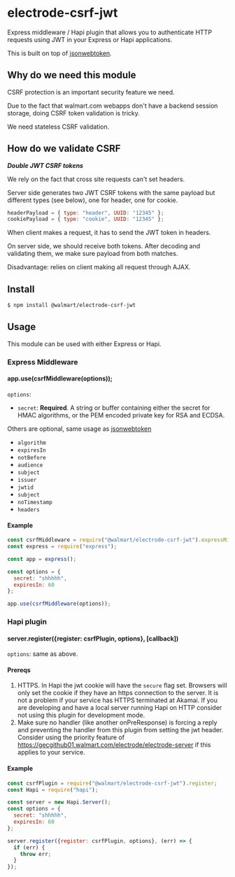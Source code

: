 # electrode-csrf-jwt

Express middleware / Hapi plugin that allows you to authenticate HTTP requests using JWT in your Express or Hapi applications.

This is built on top of [jsonwebtoken](https://github.com/auth0/node-jsonwebtoken).

## Why do we need this module

CSRF protection is an important security feature we need.

Due to the fact that walmart.com webapps don't have a backend session storage, doing CSRF token validation is tricky.

We need stateless CSRF validation.

## How do we validate CSRF

***Double JWT CSRF tokens***

We rely on the fact that cross site requests can't set headers.

Server side generates two JWT CSRF tokens with the same payload but different types (see below), one for header, one for cookie.

```js
headerPayload = { type: "header", UUID: "12345" };
cookiePayload = { type: "cookie", UUID: "12345" };
```

When client makes a request, it has to send the JWT token in headers.

On server side, we should receive both tokens. After decoding and validating them, we make sure payload from both matches.

Disadvantage: relies on client making all request through AJAX.

## Install

```bash
$ npm install @walmart/electrode-csrf-jwt
```

## Usage

This module can be used with either Express or Hapi.

### Express Middleware

#### app.use(csrfMiddleware(options));

`options`:

* `secret`: **Required**. A string or buffer containing either the secret for HMAC algorithms, or the PEM encoded private key for RSA and ECDSA.

Others are optional, same usage as [jsonwebtoken](https://github.com/auth0/node-jsonwebtoken/blob/master/README.md#usage)

* `algorithm`
* `expiresIn`
* `notBefore`
* `audience`
* `subject`
* `issuer`
* `jwtid`
* `subject`
* `noTimestamp`
* `headers`

#### Example

```js
const csrfMiddleware = require("@walmart/electrode-csrf-jwt").expressMiddleware;
const express = require("express");

const app = express();

const options = {
  secret: "shhhhh",
  expiresIn: 60
};

app.use(csrfMiddleware(options));
```

### Hapi plugin

#### server.register({register: csrfPlugin, options}, [callback])

`options`: same as above.

#### Prereqs

1. HTTPS. In Hapi the jwt cookie will have the `secure` flag set. Browsers will only set the cookie if they have an https connection to the server. It is not a problem if your service has HTTPS terminated at Akamai. If you are developing and have a local server running Hapi on HTTP consider not using this plugin for development mode.
2. Make sure no handler (like another onPreResponse) is forcing a reply and preventing the handler from this plugin from setting the jwt header. Consider using the priority feature of https://gecgithub01.walmart.com/electrode/electrode-server if this applies to your service.

#### Example

```js
const csrfPlugin = require("@walmart/electrode-csrf-jwt").register;
const Hapi = require("hapi");

const server = new Hapi.Server();
const options = {
  secret: "shhhhh",
  expiresIn: 60
};

server.register({register: csrfPlugin, options}, (err) => {
  if (err) {
    throw err;
  }
});
```
